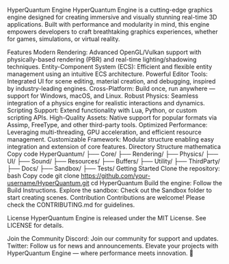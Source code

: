 HyperQuantum Engine
HyperQuantum Engine is a cutting-edge graphics engine designed for creating immersive and visually stunning real-time 3D applications. Built with performance and modularity in mind, this engine empowers developers to craft breathtaking graphics experiences, whether for games, simulations, or virtual reality.

Features
Modern Rendering: Advanced OpenGL/Vulkan support with physically-based rendering (PBR) and real-time lighting/shadowing techniques.
Entity-Component System (ECS): Efficient and flexible entity management using an intuitive ECS architecture.
Powerful Editor Tools: Integrated UI for scene editing, material creation, and debugging, inspired by industry-leading engines.
Cross-Platform: Build once, run anywhere — support for Windows, macOS, and Linux.
Robust Physics: Seamless integration of a physics engine for realistic interactions and dynamics.
Scripting Support: Extend functionality with Lua, Python, or custom scripting APIs.
High-Quality Assets: Native support for popular formats via Assimp, FreeType, and other third-party tools.
Optimized Performance: Leveraging multi-threading, GPU acceleration, and efficient resource management.
Customizable Framework: Modular structure enabling easy integration and extension of core features.
Directory Structure
mathematica
Copy code
HyperQuantum/
├── Core/
├── Rendering/
├── Physics/
├── UI/
├── Sound/
├── Resources/
├── Buffers/
├── Utility/
├── ThirdParty/
├── Docs/
├── Sandbox/
├── Tests/
Getting Started
Clone the repository:
bash
Copy code
git clone https://github.com/your-username/HyperQuantum.git
cd HyperQuantum
Build the engine:
Follow the Build Instructions.
Explore the sandbox:
Check out the Sandbox folder to start creating scenes.
Contribution
Contributions are welcome! Please check the CONTRIBUTING.md for guidelines.

License
HyperQuantum Engine is released under the MIT License. See LICENSE for details.

Join the Community
Discord: Join our community for support and updates.
Twitter: Follow us for news and announcements.
Elevate your projects with HyperQuantum Engine — where performance meets innovation. 🚀
